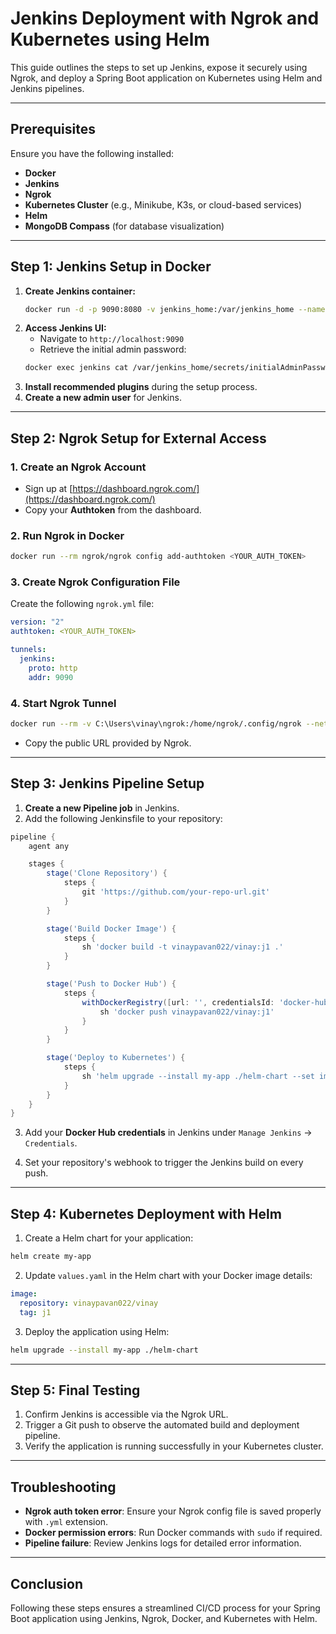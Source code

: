 # Jenkins Deployment with Ngrok and Kubernetes using Helm

This guide outlines the steps to set up Jenkins, expose it securely using Ngrok, and deploy a Spring Boot application on Kubernetes using Helm and Jenkins pipelines.

---

## Prerequisites
Ensure you have the following installed:
- **Docker**
- **Jenkins**
- **Ngrok**
- **Kubernetes Cluster** (e.g., Minikube, K3s, or cloud-based services)
- **Helm**
- **MongoDB Compass** (for database visualization)

---

## Step 1: Jenkins Setup in Docker
1. **Create Jenkins container:**
   ```bash
   docker run -d -p 9090:8080 -v jenkins_home:/var/jenkins_home --name jenkins jenkins/jenkins:lts
   ```
2. **Access Jenkins UI:**
   - Navigate to `http://localhost:9090`
   - Retrieve the initial admin password:
   ```bash
   docker exec jenkins cat /var/jenkins_home/secrets/initialAdminPassword
   ```
3. **Install recommended plugins** during the setup process.
4. **Create a new admin user** for Jenkins.

---

## Step 2: Ngrok Setup for External Access
### 1. Create an Ngrok Account
- Sign up at [https://dashboard.ngrok.com/](https://dashboard.ngrok.com/)
- Copy your **Authtoken** from the dashboard.

### 2. Run Ngrok in Docker
```bash
docker run --rm ngrok/ngrok config add-authtoken <YOUR_AUTH_TOKEN>
```

### 3. Create Ngrok Configuration File
Create the following `ngrok.yml` file:
```yaml
version: "2"
authtoken: <YOUR_AUTH_TOKEN>

tunnels:
  jenkins:
    proto: http
    addr: 9090
```

### 4. Start Ngrok Tunnel
```bash
docker run --rm -v C:\Users\vinay\ngrok:/home/ngrok/.config/ngrok --network=host ngrok/ngrok start jenkins
```
- Copy the public URL provided by Ngrok.

---

## Step 3: Jenkins Pipeline Setup
1. **Create a new Pipeline job** in Jenkins.
2. Add the following Jenkinsfile to your repository:

```groovy
pipeline {
    agent any

    stages {
        stage('Clone Repository') {
            steps {
                git 'https://github.com/your-repo-url.git'
            }
        }

        stage('Build Docker Image') {
            steps {
                sh 'docker build -t vinaypavan022/vinay:j1 .'
            }
        }

        stage('Push to Docker Hub') {
            steps {
                withDockerRegistry([url: '', credentialsId: 'docker-hub-credentials']) {
                    sh 'docker push vinaypavan022/vinay:j1'
                }
            }
        }

        stage('Deploy to Kubernetes') {
            steps {
                sh 'helm upgrade --install my-app ./helm-chart --set image.repository=vinaypavan022/vinay --set image.tag=j1'
            }
        }
    }
}
```

3. Add your **Docker Hub credentials** in Jenkins under `Manage Jenkins` → `Credentials`.

4. Set your repository's webhook to trigger the Jenkins build on every push.

---

## Step 4: Kubernetes Deployment with Helm
1. Create a Helm chart for your application:
```bash
helm create my-app
```

2. Update `values.yaml` in the Helm chart with your Docker image details:
```yaml
image:
  repository: vinaypavan022/vinay
  tag: j1
```

3. Deploy the application using Helm:
```bash
helm upgrade --install my-app ./helm-chart
```

---

## Step 5: Final Testing
1. Confirm Jenkins is accessible via the Ngrok URL.
2. Trigger a Git push to observe the automated build and deployment pipeline.
3. Verify the application is running successfully in your Kubernetes cluster.

---

## Troubleshooting
- **Ngrok auth token error**: Ensure your Ngrok config file is saved properly with `.yml` extension.
- **Docker permission errors**: Run Docker commands with `sudo` if required.
- **Pipeline failure**: Review Jenkins logs for detailed error information.

---

## Conclusion
Following these steps ensures a streamlined CI/CD process for your Spring Boot application using Jenkins, Ngrok, Docker, and Kubernetes with Helm.

